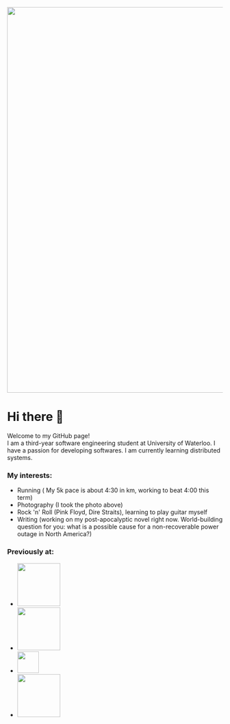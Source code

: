 <img src="https://user-images.githubusercontent.com/40646603/132130872-842e7b4f-0489-40f4-bfb5-7685b6c108fb.png" width="900">

# Hi there 👋

Welcome to my GitHub page!  
I am a third-year software engineering student at University of Waterloo. I have a passion for developing softwares. I am currently learning distributed systems.  
### My interests:
* Running ( My 5k pace is about 4:30 in km, working to beat 4:00 this term)
* Photography (I took the photo above)
* Rock 'n' Roll (Pink Floyd, Dire Straits), learning to play guitar myself
* Writing (working on my post-apocalyptic novel right now. World-building question for you: what is a possible cause for a non-recoverable power outage in North America?)

### Previously at:  
* <img src="https://user-images.githubusercontent.com/40646603/132131802-882d7182-91f2-492a-ad1d-fb69ebbdc18a.png" width="100">
* <img src="https://user-images.githubusercontent.com/40646603/132131825-02ade53c-d6d5-41cd-8c88-275b52fefbf4.png" width="100">
* <img src="https://user-images.githubusercontent.com/40646603/132131874-219c4d8d-a766-4782-b3f7-ada005ab4d49.png" width="50">
* <img src="https://user-images.githubusercontent.com/40646603/132131845-cd9a08dd-7500-456a-bd61-1696bfb44c45.png" width="100">

